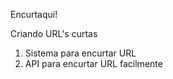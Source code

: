 Encurtaqui!

Criando URL's curtas

1. Sistema para encurtar URL 
2. API para encurtar URL facilmente